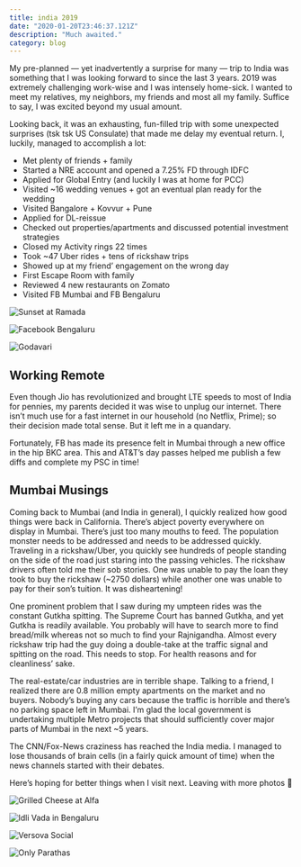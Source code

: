 ```yaml
---
title: india 2019
date: "2020-01-20T23:46:37.121Z"
description: "Much awaited."
category: blog
---
```


My pre-planned — yet inadvertently a surprise for many — trip to India was something that I was looking forward to since the last 3 years. 2019 was extremely challenging work-wise and I was intensely home-sick. I wanted to meet my relatives, my neighbors, my friends and most all my family. Suffice to say, I was excited beyond my usual amount.

Looking back, it was an exhausting, fun-filled trip with some unexpected surprises (tsk tsk US Consulate) that made me delay my eventual return. I, luckily, managed to accomplish a lot:

- Met plenty of friends + family
- Started a NRE account and opened a 7.25% FD through IDFC
- Applied for Global Entry (and luckily I was at home for PCC)
- Visited ~16 wedding venues + got an eventual plan ready for the wedding
- Visited Bangalore + Kovvur + Pune
- Applied for DL-reissue
- Checked out properties/apartments and discussed potential investment strategies
- Closed my Activity rings 22 times
- Took ~47 Uber rides + tens of rickshaw trips
- Showed up at my friend’ engagement on the wrong day
- First Escape Room with family
- Reviewed 4 new restaurants on Zomato
- Visited FB Mumbai and FB Bengaluru

![Sunset at Ramada](./India1.png)

![Facebook Bengaluru](./India2.png) 

![Godavari](./India3.png)

## Working Remote
Even though Jio has revolutionized and brought LTE speeds to most of India for pennies, my parents decided it was wise to unplug our internet. There isn’t much use for a fast internet in our household (no Netflix, Prime); so their decision made total sense. But it left me in a quandary.

Fortunately, FB has made its presence felt in Mumbai through a new office in the hip BKC area. This and AT&T’s day passes helped me publish a few diffs and complete my PSC in time!

## Mumbai Musings
Coming back to Mumbai (and India in general), I quickly realized how good things were back in California. There’s abject poverty everywhere on display in Mumbai. There’s just too many mouths to feed. The population monster needs to be addressed and needs to be addressed quickly. Traveling in a rickshaw/Uber, you quickly see hundreds of people standing on the side of the road just staring into the passing vehicles. The rickshaw drivers often told me their sob stories. One was unable to pay the loan they took to buy the rickshaw (~2750 dollars) while another one was unable to pay for their son’s tuition. It was disheartening!

One prominent problem that I saw during my umpteen rides was the constant Gutkha spitting. The Supreme Court has banned Gutkha, and yet Gutkha is readily available. You probably will have to search more to find bread/milk whereas not so much to find your Rajnigandha. Almost every rickshaw trip had the guy doing a double-take at the traffic signal and spitting on the road. This needs to stop. For health reasons and for cleanliness’ sake.

The real-estate/car industries are in terrible shape. Talking to a friend, I realized there are 0.8 million empty apartments on the market and no buyers. Nobody’s buying any cars because the traffic is horrible and there’s no parking space left in Mumbai. I’m glad the local government is undertaking multiple Metro projects that should sufficiently cover major parts of Mumbai in the next ~5 years.

The CNN/Fox-News craziness has reached the India media. I managed to lose thousands of brain cells (in a fairly quick amount of time) when the news channels started with their debates.

Here’s hoping for better things when I visit next. Leaving with more photos 🙂

![Grilled Cheese at Alfa](./India4.png)

![Idli Vada in Bengaluru](./India5.png) 

![Versova Social](./India6.png) 

![Only Parathas](./India7.png)